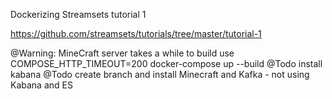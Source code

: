 Dockerizing Streamsets tutorial 1

https://github.com/streamsets/tutorials/tree/master/tutorial-1

@Warning: MineCraft server takes a while to build use COMPOSE_HTTP_TIMEOUT=200 docker-compose up --build
@Todo install kabana
@Todo create branch and install Minecraft and Kafka - not using Kabana and ES
